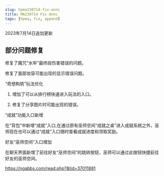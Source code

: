 ```yaml
---
slug: hpma230714-fix-annc
title: MA230714 Fix Annc
tags: [hpma, fix, append]
---
```


2023年7月14日追加更新

<!--truncate-->

## 部分问题修复

修复了魔咒“水牢”最终段伤害错误的问题。

修复了面部妆容可能出现的显示错误问题。

“奇想构筑”玩法优化

1) 增加了可以从排行榜快速进入玩法的入口。

2) 修复了分享图片时可能出现的错误。

“成就”功能入口新增

在“背包”中新增“成就”入口,在通过原有巫师空间“成就之桌”进入成就系统之外，巫师现在也可以通过“成就”入口随时查看成就进度和领取奖励。

好友“巫师空间”入口增加

在聊天界面新增了前往好友“巫师空间”的跳转按钮，巫师可以通过此按钮快捷前往好友的巫师空间。


https://ngabbs.com/read.php?&tid=37011881